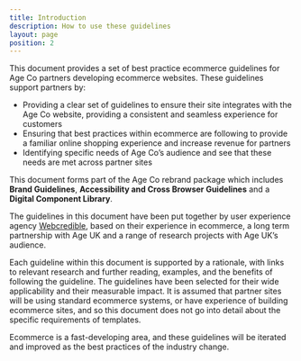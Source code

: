 ```yaml
---
title: Introduction
description: How to use these guidelines
layout: page
position: 2
---
```


This document provides a set of best practice ecommerce guidelines for Age Co partners developing ecommerce websites. These guidelines support partners by:

- Providing a clear set of guidelines to ensure their site integrates with the Age Co website, providing a consistent and seamless experience for customers
- Ensuring that best practices within ecommerce are following to provide a familiar online shopping experience and increase revenue for partners
- Identifying specific needs of Age Co’s audience and see that these needs are met across partner sites

This document forms part of the Age Co rebrand package which includes **Brand Guidelines**, **Accessibility and Cross Browser Guidelines** and a **Digital Component Library**.

The guidelines in this document have been put together by user experience agency [Webcredible](https://www.webcredible.com), based on their experience in ecommerce, a long term partnership with Age UK and a range of research projects with Age UK’s audience.

Each guideline within this document is supported by a rationale, with links to relevant research and further reading, examples, and the benefits of following the guideline. The guidelines have been selected for their wide applicability and their measurable impact. It is assumed that partner sites will be using standard ecommerce systems, or have experience of building ecommerce sites, and so this document does not go into detail about the specific requirements of templates.

Ecommerce is a fast-developing area, and these guidelines will be iterated and improved as the best practices of the industry change.
